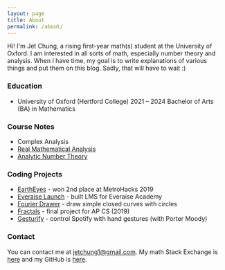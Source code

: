 ```yaml
---
layout: page
title: About
permalink: /about/
---
```


Hi! I'm Jet Chung, a rising first-year math(s) student at the University of Oxford. I am interested in all sorts of math, especially number theory and analysis. When I have time, my goal is to write explanations of various things and put them on this blog. Sadly, that will have to wait :)

### Education
* University of Oxford (Hertford College) 2021 – 2024
Bachelor of Arts (BA) in Mathematics

### Course Notes
* Complex Analysis
* [Real Mathematical Analysis](https://www.overleaf.com/read/ywmbzrrrrwwj)
* [Analytic Number Theory](https://www.overleaf.com/read/ncbpgdtkxcmg)


### Coding Projects
* [EarthEyes](https://eartheyes.appspot.com) - won 2nd place at MetroHacks 2019
* [Everaise Launch](https://github.com/Everaise-Academy/Everaise-Launch) - built LMS for Everaise Academy
* [Fourier Drawer](https://jetchung.github.io/js/fourier/) - draw simple closed curves with circles
* [Fractals](https://jetchung.github.io/js/fractals/) - final project for AP CS (2019)
* [Gesturify](https://github.com/JetChung/gesturify) - control Spotify with hand gestures (with Porter Moody)



### Contact
You can contact me at jetchung1@gmail.com. My math Stack Exchange is [here](https://math.stackexchange.com/users/596778/jet-chung) and my GitHub is [here](https://github.com/JetChung).
